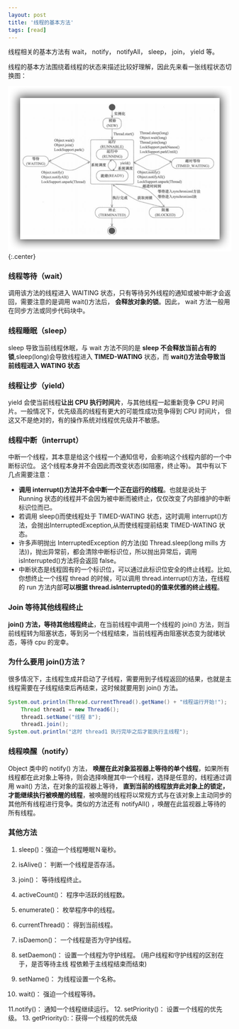 ```yaml
---
layout: post
title: '线程的基本方法'
tags: [read]
---
```


线程相关的基本方法有 wait， notify， notifyAll， sleep， join， yield 等。

线程的基本方法围绕着线程的状态来描述比较好理解，因此先来看一张线程状态切换图：

![](../images/threadState.png){:.center}

### 线程等待（wait） 

调用该方法的线程进入 WAITING 状态，只有等待另外线程的通知或被中断才会返回，需要注意的是调用 wait()方法后， **会释放对象的锁**。因此， wait 方法一般用在同步方法或同步代码块中。 

### 线程睡眠（sleep） 

sleep 导致当前线程休眠，与 wait 方法不同的是 **sleep 不会释放当前占有的锁**,sleep(long)会导致线程进入 **TIMED-WATING** 状态，而 **wait()方法会导致当前线程进入 WATING 状态** 

### 线程让步（yield） 

yield 会使当前线程**让出 CPU 执行时间片**，与其他线程一起重新竞争 CPU 时间片。一般情况下，优先级高的线程有更大的可能性成功竞争得到 CPU 时间片， 但这又不是绝对的，有的操作系统对线程优先级并不敏感。 

### 线程中断（interrupt） 

中断一个线程，其本意是给这个线程一个通知信号，会影响这个线程内部的一个中断标识位。 这个线程本身并不会因此而改变状态(如阻塞，终止等)。 其中有以下几点需要注意：

- **调用 interrupt()方法并不会中断一个正在运行的线程**。也就是说处于 Running 状态的线程并不会因为被中断而被终止，仅仅改变了内部维护的中断标识位而已。 
- 若调用 sleep()而使线程处于 TIMED-WATING 状态，这时调用 interrupt()方法，会抛出InterruptedException,从而使线程提前结束 TIMED-WATING 状态。 
- 许多声明抛出 InterruptedException 的方法(如 Thread.sleep(long mills 方法))，抛出异常前，都会清除中断标识位，所以抛出异常后，调用 isInterrupted()方法将会返回 false。 
- 中断状态是线程固有的一个标识位，可以通过此标识位安全的终止线程。比如,你想终止一个线程 thread 的时候，可以调用 thread.interrupt()方法，在线程的 run 方法内部**可以根据 thread.isInterrupted()的值来优雅的终止线程**。 

### Join 等待其他线程终止 

**join() 方法，等待其他线程终止**，在当前线程中调用一个线程的 join() 方法，则当前线程转为阻塞状态，等到另一个线程结束，当前线程再由阻塞状态变为就绪状态，等待 cpu 的宠幸。

### 为什么要用 join()方法？ 

很多情况下，主线程生成并启动了子线程，需要用到子线程返回的结果，也就是主线程需要在子线程结束后再结束，这时候就要用到 join() 方法。 

```java
System.out.println(Thread.currentThread().getName() + "线程运行开始!");
    Thread thread1 = new Thread6();
    thread1.setName("线程 B");
    thread1.join();
System.out.println("这时 thread1 执行完毕之后才能执行主线程");
```

### 线程唤醒（notify） 

Object 类中的 notify() 方法， **唤醒在此对象监视器上等待的单个线程**，如果所有线程都在此对象上等待，则会选择唤醒其中一个线程，选择是任意的，线程通过调用 wait() 方法，在对象的监视器上等待， **直到当前的线程放弃此对象上的锁定，才能继续执行被唤醒的线程**，被唤醒的线程将以常规方式与在该对象上主动同步的其他所有线程进行竞争。类似的方法还有 notifyAll() ，唤醒在此监视器上等待的所有线程。 

### 其他方法

1. sleep()：强迫一个线程睡眠Ｎ毫秒。 

2. isAlive()： 判断一个线程是否存活。
3. join()： 等待线程终止。
4. activeCount()： 程序中活跃的线程数。
5. enumerate()： 枚举程序中的线程。
6. currentThread()： 得到当前线程。
7. isDaemon()： 一个线程是否为守护线程。
8. setDaemon()： 设置一个线程为守护线程。 (用户线程和守护线程的区别在于，是否等待主线
  程依赖于主线程结束而结束)
9. setName()： 为线程设置一个名称。
10. wait()： 强迫一个线程等待。

11.notify()： 通知一个线程继续运行。
12. setPriority()： 设置一个线程的优先级。
13. getPriority():：获得一个线程的优先级 